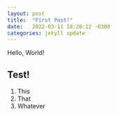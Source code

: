 ```yaml
---
layout: post
title:  "First Post!"
date:   2022-03-11 18:28:12 -0300
categories: jekyll update
---
```

Hello, World!

## Test!
1. This
2. That
3. Whatever